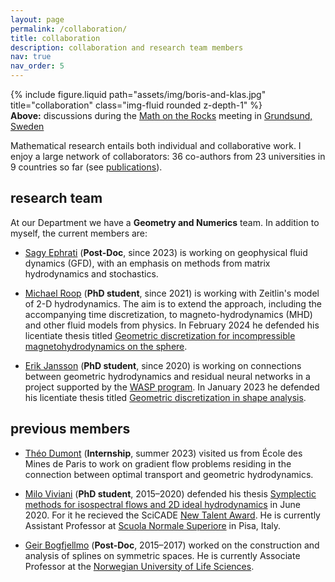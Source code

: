 ```yaml
---
layout: page
permalink: /collaboration/
title: collaboration
description: collaboration and research team members
nav: true
nav_order: 5
---
```


<div class="row">
    <div class="col-sm mt-3 mt-md-0">
        {% include figure.liquid path="assets/img/boris-and-klas.jpg" title="collaboration" class="img-fluid rounded z-depth-1" %}
    </div>
</div>

<div class="caption">
<b>Above:</b> discussions during the <a href="https://zenodo.org/record/33558">Math on the Rocks</a> meeting in <a href="https://en.wikipedia.org/wiki/Grundsund">Grundsund, Sweden</a>
</div>

Mathematical research entails both individual and collaborative work.
I enjoy a large network of collaborators:
36 co-authors from 23 universities in 9 countries so far (see [publications](/publications)).

## research team

At our Department we have a **Geometry and Numerics** team.
In addition to myself, the current members are:

- [Sagy Ephrati](https://www.chalmers.se/personer/sagy/) (**Post-Doc**, since 2023) is working on geophysical fluid dynamics (GFD), with an emphasis on methods from matrix hydrodynamics and stochastics.

- [Michael Roop](https://www.chalmers.se/personer/mikhail) (**PhD student**, since 2021) is working with Zeitlin's model of 2-D hydrodynamics. The aim is to extend the approach, including the accompanying time discretization, to magneto-hydrodynamics (MHD) and other fluid models from physics.
In February 2024 he defended his licentiate thesis titled [Geometric discretization for incompressible magnetohydrodynamics on the sphere](https://research.chalmers.se/en/publication/538944).

- [Erik Jansson](https://research.chalmers.se/person/erikjans) (**PhD student**, since 2020) is working on connections between geometric hydrodynamics and residual neural networks in a project supported by the [WASP program](https://wasp-sweden.org/research/). 
In January 2023 he defended his licentiate thesis titled [Geometric discretization in shape analysis](https://research.chalmers.se/en/publication/533880).

## previous members

- [Théo Dumont](https://theodumont.github.io/) (**Internship**, summer 2023) visited us from École des Mines de Paris to work on gradient flow problems residing in the connection between optimal transport and geometric hydrodynamics.

- [Milo Viviani](https://miloviviani.wordpress.com/) (**PhD student**, 2015–2020) defended his thesis [Symplectic methods for isospectral flows and 2D ideal hydrodynamics](https://research.chalmers.se/en/publication/517205) in June 2020. For it he recieved the SciCADE [New Talent Award](https://scicade2019.uibk.ac.at/index.php/new-talent-award). He is currently Assistant Professor at [Scuola Normale Superiore](http://www.crm.sns.it/) in Pisa, Italy.

- [Geir Bogfjellmo](https://www.nmbu.no/emp/geir.bogfjellmo) (**Post-Doc**, 2015–2017) worked on the construction and analysis of splines on symmetric spaces. He is currently Associate Professor at the [Norwegian University of Life Sciences](https://www.nmbu.no/).


